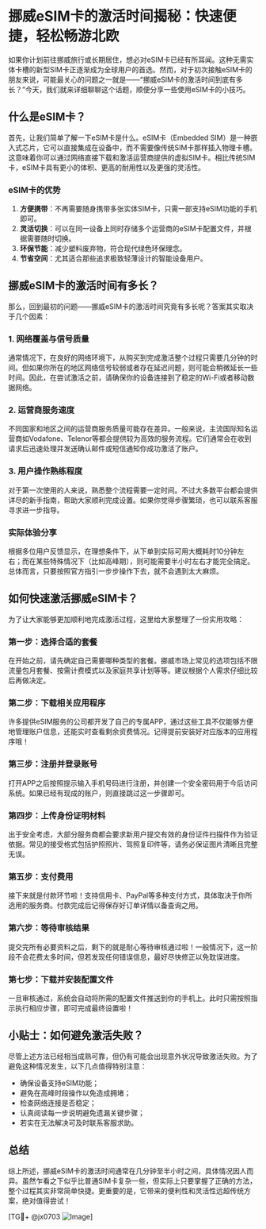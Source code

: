 # 挪威eSIM卡的激活时间揭秘：快速便捷，轻松畅游北欧

如果你计划前往挪威旅行或长期居住，想必对eSIM卡已经有所耳闻。这种无需实体卡槽的新型SIM卡正逐渐成为全球用户的首选。然而，对于初次接触eSIM卡的朋友来说，可能最关心的问题之一就是——“挪威eSIM卡的激活时间到底有多长？”今天，我们就来详细聊聊这个话题，顺便分享一些使用eSIM卡的小技巧。

## 什么是eSIM卡？

首先，让我们简单了解一下eSIM卡是什么。eSIM卡（Embedded SIM）是一种嵌入式芯片，它可以直接集成在设备中，而不需要像传统SIM卡那样插入物理卡槽。这意味着你可以通过网络直接下载和激活运营商提供的虚拟SIM卡。相比传统SIM卡，eSIM卡具有更小的体积、更高的耐用性以及更强的灵活性。

### eSIM卡的优势

1. **方便携带**：不再需要随身携带多张实体SIM卡，只需一部支持eSIM功能的手机即可。
2. **灵活切换**：可以在同一设备上同时存储多个运营商的eSIM卡配置文件，并根据需要随时切换。
3. **环保节能**：减少塑料废弃物，符合现代绿色环保理念。
4. **节省空间**：尤其适合那些追求极致轻薄设计的智能设备用户。

## 挪威eSIM卡的激活时间有多长？

那么，回到最初的问题——挪威eSIM卡的激活时间究竟有多长呢？答案其实取决于几个因素：

### 1. 网络覆盖与信号质量

通常情况下，在良好的网络环境下，从购买到完成激活整个过程只需要几分钟的时间。但如果你所在的地区网络信号较弱或者存在延迟问题，则可能会稍微延长一些时间。因此，在尝试激活之前，请确保你的设备连接到了稳定的Wi-Fi或者移动数据网络。

### 2. 运营商服务速度

不同国家和地区之间的运营商服务质量可能存在差异。一般来说，主流国际知名运营商如Vodafone、Telenor等都会提供较为高效的服务流程。它们通常会在收到请求后迅速处理并发送确认邮件或短信通知你成功激活了账户。

### 3. 用户操作熟练程度

对于第一次使用的人来说，熟悉整个流程需要一定时间。不过大多数平台都会提供详尽的新手指南，帮助大家顺利完成设置。如果你觉得步骤繁琐，也可以联系客服寻求进一步指导。

### 实际体验分享

根据多位用户反馈显示，在理想条件下，从下单到实际可用大概耗时10分钟左右；而在某些特殊情况下（比如高峰期），则可能需要半小时左右才能完全搞定。总体而言，只要按照官方指引一步步操作下去，就不会遇到太大麻烦。

## 如何快速激活挪威eSIM卡？

为了让大家能够更加顺利地完成激活过程，这里给大家整理了一份实用攻略：

### 第一步：选择合适的套餐

在开始之前，请先确定自己需要哪种类型的套餐。挪威市场上常见的选项包括不限流量包月套餐、按需计费模式以及家庭共享计划等等。建议根据个人需求仔细比较后再做决定。

### 第二步：下载相关应用程序

许多提供eSIM服务的公司都开发了自己的专属APP，通过这些工具不仅能够方便地管理账户信息，还能实时查看剩余资费情况。记得提前安装好对应版本的应用程序哦！

### 第三步：注册并登录账号

打开APP之后按照提示输入手机号码进行注册，并创建一个安全密码用于今后访问系统。如果已经有现成的账户，则直接跳过这一步骤即可。

### 第四步：上传身份证明材料

出于安全考虑，大部分服务商都会要求新用户提交有效的身份证件扫描件作为验证依据。常见的接受格式包括护照照片、驾照复印件等，请务必保证图片清晰且完整无误。

### 第五步：支付费用

接下来就是付款环节啦！支持信用卡、PayPal等多种支付方式，具体取决于你所选用的服务商。付款完成后记得保存好订单详情以备查询之用。

### 第六步：等待审核结果

提交完所有必要资料之后，剩下的就是耐心等待审核通过啦！一般情况下，这一阶段不会花费太多时间，但若发现任何错误信息，最好尽快修正以免耽误进度。

### 第七步：下载并安装配置文件

一旦审核通过，系统会自动将所需的配置文件推送到你的手机上。此时只需按照指示执行相应步骤，即可完成最终设置啦！

## 小贴士：如何避免激活失败？

尽管上述方法已经相当成熟可靠，但仍有可能会出现意外状况导致激活失败。为了避免这种情况发生，以下几点值得特别注意：

- 确保设备支持eSIM功能；
- 避免在高峰时段操作以免造成拥堵；
- 检查网络连接是否稳定；
- 认真阅读每一步说明避免遗漏关键步骤；
- 若实在无法解决可及时联系客服求助。

## 总结

综上所述，挪威eSIM卡的激活时间通常在几分钟至半小时之间，具体情况因人而异。虽然乍看之下似乎比普通SIM卡复杂一些，但实际上只要掌握了正确的方法，整个过程其实非常简单快捷。更重要的是，它带来的便利性和灵活性远超传统方案，绝对值得尝试！

[TG💪+ @jx0703 ![Image](https://github.com/user-attachments/assets/dbca1d08-cadb-493c-b0ec-ad6f7a83f270)]